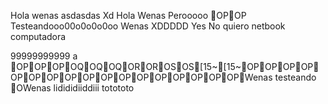 Hola
wenas
asdasdas
Xd
Hola
Wenas
Perooooo
OPOP
Testeandooo00o0o0o0oo
Wenas
XDDDDD
Yes
No quiero
netbook
computadora


99999999999
a
OPOPOPOQOQOQOROROSOS[15~[15~OPOPOPOPOPOPOPOPOPOPOPOPOPOPOPOPOPWenas testeando
OWenas
lidididiiddiii
totototo
